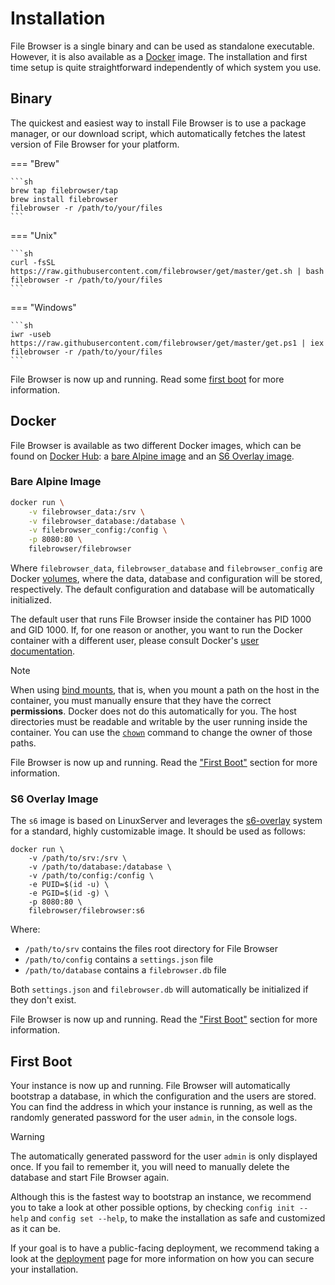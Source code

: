 # Installation

File Browser is a single binary and can be used as standalone executable. However, it is also available as a [Docker](https://www.docker.com) image. The installation and first time setup is quite straightforward independently of which system you use.

## Binary

The quickest and easiest way to install File Browser is to use a package manager, or our download script, which automatically fetches the latest version of File Browser for your platform.

=== "Brew"

    ```sh
    brew tap filebrowser/tap
    brew install filebrowser
    filebrowser -r /path/to/your/files
    ```

=== "Unix"

    ```sh
    curl -fsSL https://raw.githubusercontent.com/filebrowser/get/master/get.sh | bash
    filebrowser -r /path/to/your/files
    ```

=== "Windows"

    ```sh
    iwr -useb https://raw.githubusercontent.com/filebrowser/get/master/get.ps1 | iex
    filebrowser -r /path/to/your/files
    ```

File Browser is now up and running. Read some [first boot](#first-boot) for more information.

## Docker

File Browser is available as two different Docker images, which can be found on [Docker Hub](https://hub.docker.com/r/filebrowser/filebrowser): a [bare Alpine image](#bare-alpine-image) and an [S6 Overlay image](#s6-overlay-image).

### Bare Alpine Image

```sh
docker run \
    -v filebrowser_data:/srv \
    -v filebrowser_database:/database \
    -v filebrowser_config:/config \
    -p 8080:80 \
    filebrowser/filebrowser
```

Where `filebrowser_data`, `filebrowser_database` and `filebrowser_config` are Docker [volumes](https://docs.docker.com/engine/storage/volumes/), where the data, database and configuration will be stored, respectively. The default configuration and database will be automatically initialized.

The default user that runs File Browser inside the container has PID 1000 and GID 1000. If, for one reason or another, you want to run the Docker container with a different user, please consult Docker's [user documentation](https://docs.docker.com/engine/containers/run/#user).

> [!NOTE]
>
> When using [bind mounts](https://docs.docker.com/engine/storage/bind-mounts/), that is, when you mount a path on the host in the container, you must manually ensure that they have the correct **permissions**. Docker does not do this automatically for you. The host directories must be readable and writable by the user running inside the container. You can use the [`chown`](https://linux.die.net/man/1/chown) command to change the owner of those paths.

File Browser is now up and running. Read the ["First Boot"](#first-boot) section for more information.

### S6 Overlay Image

The `s6` image is based on LinuxServer and leverages the [s6-overlay](https://github.com/just-containers/s6-overlay) system for a standard, highly customizable image. It should be used as follows:

```shell
docker run \
    -v /path/to/srv:/srv \
    -v /path/to/database:/database \
    -v /path/to/config:/config \
    -e PUID=$(id -u) \
    -e PGID=$(id -g) \
    -p 8080:80 \
    filebrowser/filebrowser:s6
```

Where:

- `/path/to/srv` contains the files root directory for File Browser
- `/path/to/config` contains a `settings.json` file
- `/path/to/database` contains a `filebrowser.db` file

Both `settings.json` and `filebrowser.db` will automatically be initialized if they don't exist.

File Browser is now up and running. Read the ["First Boot"](#first-boot) section for more information.

## First Boot

Your instance is now up and running. File Browser will automatically bootstrap a database, in which the configuration and the users are stored. You can find the address in which your instance is running, as well as the randomly generated password for the user `admin`, in the console logs.

> [!WARNING]
>
> The automatically generated password for the user `admin` is only displayed once. If you fail to remember it, you will need to manually delete the database and start File Browser again.

Although this is the fastest way to bootstrap an instance, we recommend you to take a look at other possible options, by checking `config init --help` and `config set --help`, to make the installation as safe and customized as it can be.

If your goal is to have a public-facing deployment, we recommend taking a look at the [deployment](deployment.md) page for more information on how you can secure your installation.
